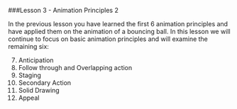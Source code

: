 ###Lesson 3 - Animation Principles 2

In the previous lesson you have learned the first 6 animation principles and have applied them on the animation of a bouncing ball. In this lesson we will continue to focus on basic animation principles and will examine the remaining six:

7. Anticipation
8. Follow through and Overlapping action
9. Staging
10. Secondary Action
11. Solid Drawing
12. Appeal
